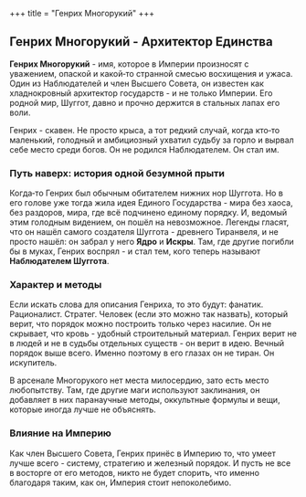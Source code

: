 +++
title = "Генрих Многорукий"
+++


## Генрих Многорукий - Архитектор Единства

**Генрих Многорукий** - имя, которое в Империи произносят с уважением, опаской и какой‑то странной смесью восхищения и ужаса. Один из Наблюдателей и член Высшего Совета, он известен как хладнокровный архитектор государств - и не только Империи. Его родной мир, Шуггот, давно и прочно держится в стальных лапах его воли.

Генрих - скавен. Не просто крыса, а тот редкий случай, когда кто‑то маленький, голодный и амбициозный ухватил судьбу за горло и вырвал себе место среди богов. Он не родился Наблюдателем. Он стал им.

### **Путь наверх: история одной безумной прыти**

Когда‑то Генрих был обычным обитателем нижних нор Шуггота. Но в его голове уже тогда жила идея Единого Государства - мира без хаоса, без раздоров, мира, где всё подчинено единому порядку. И, ведомый этим голодным видением, он пошёл на невозможное.
Легенды гласят, что он нашёл самого создателя Шуггота - древнего Тиранвеля, и не просто нашёл: он забрал у него **Ядро** и **Искры**. Там, где другие погибли бы в муках, Генрих воспрял - и стал тем, кого теперь называют **Наблюдателем Шуггота**.

### **Характер и методы**

Если искать слова для описания Генриха, то это будут: фанатик. Рационалист. Стратег. Человек (если это можно так назвать), который верит, что порядок можно построить только через насилие. Он не скрывает, что кровь - удобный строительный материал.
Генрих верит не в людей и не в судьбы отдельных существ - он верит в идею. Вечный порядок выше всего. Именно поэтому в его глазах он не тиран. Он искупитель.

В арсенале Многорукого нет места милосердию, зато есть место любопытству. Там, где другие маги используют заклинания, он добавляет в них паранаучные методы, оккультные формулы и вещи, которые иногда лучше не объяснять.

### **Влияние на Империю**

Как член Высшего Совета, Генрих принёс в Империю то, что умеет лучше всего - систему, стратегию и железный порядок. И пусть не все в восторге от его методов, никто не будет спорить, что именно благодаря таким, как он, Империя стоит непоколебимо.
